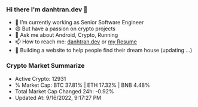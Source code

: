 ### Hi there I'm danhtran.dev 👋

- 🔭 I’m currently working as Senior Software Engineer
- 😄 But have a passion on crypto projects
- 💬 Ask me about Android, Crypto, Running 
- 📫 How to reach me: <a href="https://danhtran.dev" target="_blank">danhtran.dev</a> or <a href="Developer-Resume.pdf" target="_blank">my Resume</a>
- 🌱 Building a website to help people find their dream house (updating ...)

### Crypto Market Summarize
- Active Crypto: 12931
- % Market Cap: BTC 37.81% | ETH 17.32% | BNB 4.48%
- Total Market Cap Changed 24h: -0.92%
- Updated At: 9/16/2022, 9:17:27 PM
